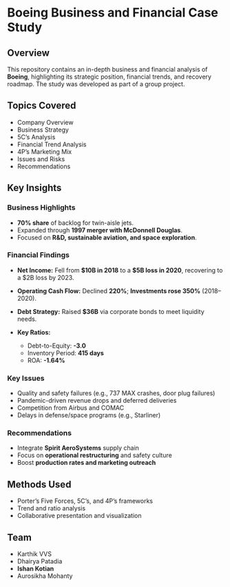 # Boeing Business and Financial Case Study

## Overview

This repository contains an in-depth business and financial analysis of **Boeing**, highlighting its strategic position, financial trends, and recovery roadmap. The study was developed as part of a group project.

## Topics Covered

* Company Overview
* Business Strategy
* 5C’s Analysis
* Financial Trend Analysis
* 4P’s Marketing Mix
* Issues and Risks
* Recommendations

## Key Insights

### Business Highlights

* **70% share** of backlog for twin-aisle jets.
* Expanded through **1997 merger with McDonnell Douglas**.
* Focused on **R\&D, sustainable aviation, and space exploration**.

### Financial Findings

* **Net Income:** Fell from **\$10B in 2018** to a **\$5B loss in 2020**, recovering to a \$2B loss by 2023.
* **Operating Cash Flow:** Declined **220%**; **Investments rose 350%** (2018–2020).
* **Debt Strategy:** Raised **\$36B** via corporate bonds to meet liquidity needs.
* **Key Ratios:**

  * Debt-to-Equity: **-3.0**
  * Inventory Period: **415 days**
  * ROA: **-1.64%**

### Key Issues

* Quality and safety failures (e.g., 737 MAX crashes, door plug failures)
* Pandemic-driven revenue drops and deferred deliveries
* Competition from Airbus and COMAC
* Delays in defense/space programs (e.g., Starliner)

### Recommendations

* Integrate **Spirit AeroSystems** supply chain
* Focus on **operational restructuring** and safety culture
* Boost **production rates and marketing outreach**

## Methods Used

* Porter’s Five Forces, 5C’s, and 4P’s frameworks
* Trend and ratio analysis
* Collaborative presentation and visualization

## Team

* Karthik VVS
* Dhairya Patadia
* **Ishan Kotian**
* Aurosikha Mohanty
